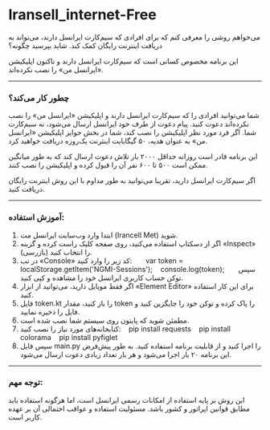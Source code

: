 # Iransell_internet-Free

می‌خواهم روشی را معرفی کنم که برای افرادی که سیم‌کارت ایرانسل دارند، می‌تواند به دریافت اینترنت رایگان کمک کند. شاید بپرسید چگونه؟

این برنامه مخصوص کسانی است که سیم‌کارت ایرانسل دارند و تاکنون اپلیکیشن «ایرانسل من» را نصب نکرده‌اند.

---

### چطور کار می‌کند؟

شما می‌توانید افرادی را که سیم‌کارت ایرانسل دارند و اپلیکیشن «ایرانسل من» را نصب نکرده‌اند دعوت کنید. پیام دعوت از طرف خود ایرانسل ارسال می‌شود، نه سیم‌کارت شما. اگر فرد مورد نظر اپلیکیشن را نصب کند، شما در بخش جوایز اپلیکیشن «ایرانسل من» به عنوان هدیه، ۵۰ گیگابایت اینترنت یک‌روزه دریافت خواهید کرد.

این برنامه قادر است روزانه حداقل ۲۰۰۰ بار تلاش دعوت ارسال کند که به طور میانگین ممکن است ۵۰۰ تا ۶۰۰ نفر آن را قبول کرده و اپلیکیشن را نصب کنند.

اگر سیم‌کارت ایرانسل دارید، تقریبا می‌توانید به طور مداوم با این روش اینترنت رایگان دریافت کنید.

---

### آموزش استفاده:

1. ابتدا وارد وب‌سایت ایرانسل مت (Irancell Met) شوید.  
2. اگر از دسکتاپ استفاده می‌کنید، روی صفحه کلیک راست کرده و گزینه «Inspect» (بازرسی) را انتخاب کنید.  
3. در تب «Console» کد زیر را وارد کنید:
      var token = localStorage.getItem('NGMI-Sessions');
   console.log(token);
   
   سپس توکن حساب کاربری ایرانسل خود را مشاهده و کپی کنید.  
4. اگر فقط موبایل دارید، می‌توانید از ابزار «Element Editor» برای این کار استفاده کنید.  
5. فایل token.kt را باز کنید، مقدار token را پاک کرده و توکن خود را جایگزین کنید و فایل را ذخیره نمایید.  
6. مطمئن شوید که پایتون روی سیستم شما نصب شده است.  
7. کتابخانه‌های مورد نیاز را نصب کنید:
   pip install requests
   pip install colorama
   pip install pyfiglet
   
8. سپس فایل main.py را اجرا کنید و از قابلیت برنامه استفاده کنید. به طور پیش‌فرض این برنامه ۲۰ بار اجرا می‌شود و هر بار تعداد زیادی دعوت ارسال می‌شود.

---

### توجه مهم:

این روش بر پایه استفاده از امکانات رسمی ایرانسل است، اما هرگونه استفاده باید مطابق قوانین اپراتور و کشور باشد. مسئولیت استفاده و عواقب احتمالی آن بر عهده کاربر است.
